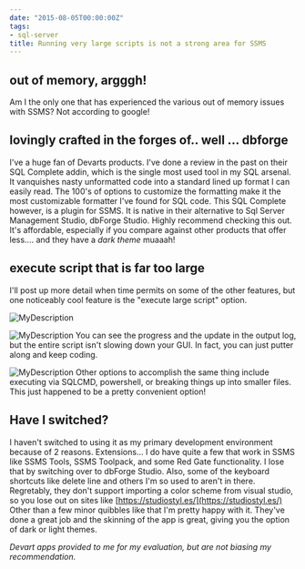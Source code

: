 ```yaml
---
date: "2015-08-05T00:00:00Z"
tags:
- sql-server
title: Running very large scripts is not a strong area for SSMS
---
```


## out of memory, argggh!

Am I the only one that has experienced the various out of memory issues with SSMS? Not according to google!

## lovingly crafted in the forges of.. well ... dbforge

I've a huge fan of Devarts products. I've done a review in the past on their SQL Complete addin, which is the single most used tool in my SQL arsenal. It vanquishes nasty unformatted code into a standard lined up format I can easily read. The 100's of options to customize the formatting make it the most customizable formatter I've found for SQL code.
This SQL Complete however, is a plugin for SSMS. It is native in their alternative to Sql Server Management Studio, dbForge Studio. Highly recommend checking this out. It's affordable, especially if you compare against other products that offer less.... and they have a _dark theme_ muaaah!

## execute script that is far too large

I'll post up more detail when time permits on some of the other features, but one noticeably cool feature is the "execute large script" option.

![MyDescription](/images/2015.08.05_11h38m13s_016__f6xet0.jpg)

![MyDescription](/images/2015.08.05_11h38m43s_022__w7anoj.jpg)
You can see the progress and the update in the output log, but the entire script isn't slowing down your GUI. In fact, you can just putter along and keep coding.

![MyDescription](/images/2015.08.05_11h41m18s_000_Collage_cpwuis.jpg)
Other options to accomplish the same thing include executing via SQLCMD, powershell, or breaking things up into smaller files. This just happened to be a pretty convenient option!

## Have I switched?

I haven't switched to using it as my primary development environment because of 2 reasons. Extensions... I do have quite a few that work in SSMS like SSMS Tools, SSMS Toolpack, and some Red Gate functionality. I lose that by switching over to dbForge Studio. Also, some of the keyboard shortcuts like delete line and others I'm so used to aren't in there. Regretably, they don't support importing a color scheme from visual studio, so you lose out on sites like [https://studiostyl.es/](https://studiostyl.es/)
Other than a few minor quibbles like that I'm pretty happy with it. They've done a great job and the skinning of the app is great, giving you the option of dark or light themes.

_Devart apps provided to me for my evaluation, but are not biasing my recommendation._
